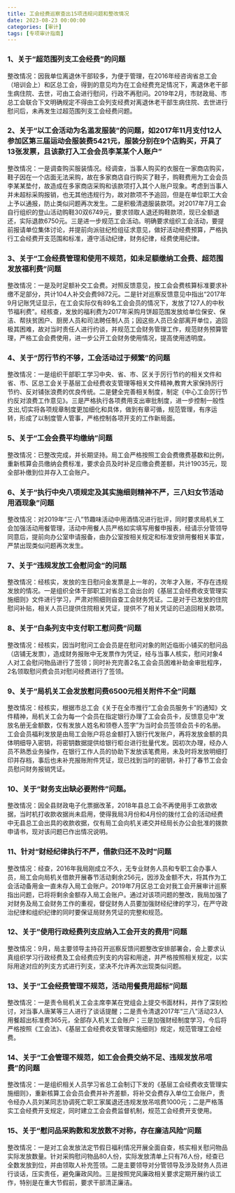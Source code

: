 ```yaml
---
title: 工会经费巡察查出15项违规问题和整改情况
date: 2023-08-23 00:00:00
categories: [审计]
tags: [专项审计指南]
---
```

### 1、关于“超范围列支工会经费”的问题

整改情况：因我单位离退休干部较多，为便于管理，在2016年经咨询省总工会（培训会上）和区总工会，得到的意见均为在工会经费充足情况下，离退休老干部生病住院、去世，可由工会进行慰问，行政不再慰问。2019年2月，市财政局、市总工会联合下文明确规定不得由工会列支经费对离退休老干部生病住院、去世进行慰问后，未再发生过超范围列支工会经费问题。

### 2、关于“以工会活动为名滥发服装”的问题，如2017年11月支付12人参加区第三届运动会服装费5421元，服装分别在9个店购买，开具了13张发票，且该款打入工会会员李某某个人账户”

整改情况：一是调查购买服装情况。经调查，当事人购买的衣服在一家商店购买，鞋子因在一个店面无法采购，故在多家商店自行购买了鞋子，购鞋费用为工会会员李某某垫付，故造成在多家商店采购和该款项打入其个人账户现象。考虑到当事人并未超标采购报销，也无其他违规行为，故对款项不予追回，但是在单位职工大会上予以通报，防止类似问题再次发生。二是积极清退服装款项。对2017年7月工会自行组织的登山活动购鞋30双6749元，要求领取人退还购鞋款项，现已全额退还，实际退款6750元。三是进一步规范工会活动。明确要求组织工会活动，要提前报请单位集体讨论，并提前向派驻纪检组征求意见，做好活动经费预算，严格执行工会经费开支范围和标准，遵守活动纪律，财务纪律，经费使用纪律。

### 3、关于“工会经费管理和使用不规范，如未足额缴纳工会费、超范围发放福利费”问题

整改情况：一是及时足额补交工会费。对照反馈意见，按工会会费核算标准要求补缴不足部分，共计104人补交会费9872元。二是针对巡察反馈意见中指出“2017年9月记账凭证显示，在工会实际仅有89名工会会员的情况下，发放了127人的中秋节福利费”。经核查，发放的福利费为2017年采购月饼超范围发放给单位保安、保洁、帮扶贫困户、厨房人员和司法聘任制人员；因这些人员已全部离开单位，追回极其困难，故对当时责任人进行约谈，并规范工会财务管理工作，规范财务预算管理，严格工会会费使用，进一步公开工会财务使用情况，提高使用透明度。

### 4、关于“厉行节约不够，工会活动过于频繁”的问题

整改情况：一是组织干部职工学习中央、省、市、区关于厉行节约的相关文件和省、市、区总工会关于基层工会经费收支管理等相关文件精神,教育大家保持厉行节约、反对铺张浪费的优良传统。二是健全完善相关制度，制定《中心工会厉行节约反对浪费工作意见》。三是严格执行各项费用支出审批制度，进一步控制一般性支出,切实将各项规章制度更加细化和具体，做到有章可循，规范管理，有序运转，形成了以制度管人管事，严格控制各项开支的工作新局面。

### 5、关于“工会会费平均缴纳”问题

整改情况：已整改完成，并长期坚持。局工会严格按照工会会费缴费基数和比例，重新核算会员缴纳会费标准，要求会员及时补足应缴会费差额，共计19035元，现全部补缴到位并存入工会账户。

### 6、关于“执行中央八项规定及其实施细则精神不严，三八妇女节活动用酒现象”问题

整改情况：对2019年“三·八”节趣味活动中用酒情况进行批评，同时要求局机关工会加强活动用餐管理，活动中用餐人员严格如实填写用餐申报表，经请示分管领导同意后，提前向办公室申请报备，由办公室按相关规定和标准安排用餐相关事宜，严禁出现类似问题再次发生。

### 7、关于“违规发放工会慰问金”的问题

整改情况：经核实，发放的生日慰问金发票是上一年的，次年才入账，不存在违规发放的情况。一是组织全体干部职工对省总工会出台的《基层工会经费收支管理实施细则》文件进行学习，严肃对照细则自查工会财务凭证。二是对于已发放的住院慰问补贴，相关人员已提供住院相关凭证，提供不了相关凭证的已追回相关款项。

### 8、关于“白条列支中支付职工慰问费”问题

整改情况：经核实，因当时慰问工会会员是在慰问对象的附近临街小铺买的慰问品（店铺无发票），造成财务报账中无发票作为凭证，经与当事人核实，慰问对象4人对工会慰问物品进行了签领；同时补充完善2名工会会员困难补助金审批程序，2名领取慰问费会员对慰问经费进行了签领。

### 9、关于“局机关工会发放慰问费6500元相关附件不全”问题

整改情况：经核实，根据市总工会《关于在全市推行“工会会员服务卡”的通知》文件精神，局机关工会为每一个会员在指定银行办理了工会会员卡，反馈意见中“发放名册无金额数，仅有发放人姓名和领卷人签字”为当时会员签领会员卡的名册。工会会员福利发放是由局工会账户将总金额打入银行代发账户，再将发放金额的具体明细导入密钥，将密钥数据提供给银行柜台进行批量代发。因初次办理，经办人员不熟悉业务操作，在银行工作人员的协助下发放该笔费用，未及时将发放明细打印并存档，事后也未补充报账附件凭证，现已找到当时的密钥，补打了春节工会会员慰问财务报销凭证。

### 10、关于“财务支出缺必要附件”问题。

整改情况：因全县财政电子化票据改革，2018年县总工会不再使用手工收款收据，当时机打收款收据尚未启用，使得我局3月份和4月份的拨付工会的活动经费中无县总工会出具的收款收据，仅有局工会向机关递交并经局长办公会批准的拨款申请书，现对该问题已作出情况说明。

### 11、针对“财经纪律执行不严，借款归还不及时”问题

整改情况：经查，2016年我局刚成立不久，无专业财务人员和专职工会办事人员，局工会向局机关借款开展春节活动剩余256元，因涉及金额不大，将其作为工会活动备用金一直未存入局工会账户。2019年7月区总工会对我工会开展审计巡察指出问题，已将将剩余金额存入局工会账户。通过对该项问题的整改，我局加强了对财务及局工会财务工作的重视，督促财务人员要加强财经纪律的学习，在严守政治纪律和组织纪律的同时要保证局财务凭证的完整和规范。

### 12、关于”使用行政经费列支应纳入工会开支的费用”问题
  
整改情况：9月，局主要领导主持召开巡察反馈问题整改安排部署会，会上要求认真组织学习行政经费及工会经费应列支的内容和用途，并严格按照相关规定，以实际用途对应的列支方式进行列支，坚决不允许再次出现类似问题。

### 13、关于“工会经费管理不规范，活动用餐费用超标”问题

整改情况：一是责令局机关工会主席李某在党组会上提交书面材料，并作了深刻检讨，对当事人唐某等三人进行了谈话提醒；二是责令清退2017年“三八”活动23人用餐超出标准费365元，全部存入机关工会账户；三是加强财经制度学习，今后将严格按照《工会法》、《基层工会经费收支管理实施细则》规定，规范管理工会经费。

### 14、关于“工会管理不规范，如工会会费交纳不足、违规发放吊唁费”的问题
  
整改情况：一是组织相关人员学习省总工会制订下发的《基层工会经费收支管理实施细则》，重新核算工会会员会费并补齐差额，将补交会费存入单位工会账户，责令经办人员刘某同志协调死亡职工家属退还违规发放吊唁费1000元；二是严格落实工会经费开支规定，同时建立工会会费监督机制，规范工会经费开支使用。

### 15、关于“慰问品采购数和发放数不对称，存在廉洁风险”问题

整改情况：一是对工会发放法定节假日福利情况开展全面自查，核实相关慰问物品实际发放数量。针对采购慰问物品80人份，实际发放清单上只有76人份，经查已全数发放到位，并由领取人补充签领。二是主要领导对分管领导及涉及财务人员进行谈话，压实责任，避免廉政风险。三是按照党风廉政相关要求定期开展约谈工作，特别是在重大节假前，要求干部清正廉洁。